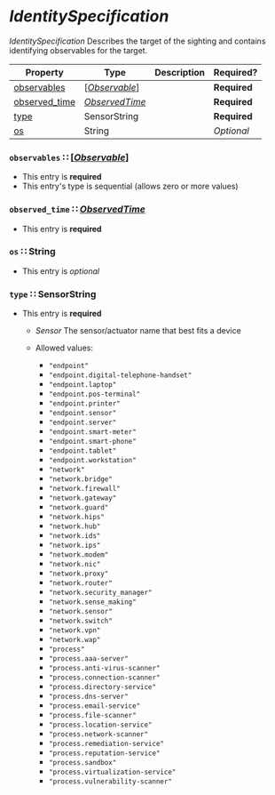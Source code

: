 <a id="map5"></a>
# *IdentitySpecification*

*IdentitySpecification* Describes the target of the sighting and contains identifying observables for the target.

| Property | Type | Description | Required? |
| -------- | ---- | ----------- | --------- |
|[observables](#observables-observableobservablemdmap10)|[[*Observable*](./Observable.md#map10)]| |**Required**|
|[observed_time](#observed_time-observedtimeobservedtimemdmap11)|[*ObservedTime*](./ObservedTime.md#map11)| |**Required**|
|[type](#type-sensorstring)|SensorString| |**Required**|
|[os](#os-string)|String| |_Optional_|


<a id="observables-observableobservablemdmap10"></a>
### `observables` ∷ [[*Observable*](./Observable.md#map10)]

* This entry is **required**
* This entry's type is sequential (allows zero or more values)


<a id="observed_time-observedtimeobservedtimemdmap11"></a>
### `observed_time` ∷ [*ObservedTime*](./ObservedTime.md#map11)

* This entry is **required**


<a id="os-string"></a>
### `os` ∷ String

* This entry is _optional_



<a id="type-sensorstring"></a>
### `type` ∷ SensorString

* This entry is **required**


  * *Sensor* The sensor/actuator name that best fits a device

  * Allowed values:
    * `"endpoint"`
    * `"endpoint.digital-telephone-handset"`
    * `"endpoint.laptop"`
    * `"endpoint.pos-terminal"`
    * `"endpoint.printer"`
    * `"endpoint.sensor"`
    * `"endpoint.server"`
    * `"endpoint.smart-meter"`
    * `"endpoint.smart-phone"`
    * `"endpoint.tablet"`
    * `"endpoint.workstation"`
    * `"network"`
    * `"network.bridge"`
    * `"network.firewall"`
    * `"network.gateway"`
    * `"network.guard"`
    * `"network.hips"`
    * `"network.hub"`
    * `"network.ids"`
    * `"network.ips"`
    * `"network.modem"`
    * `"network.nic"`
    * `"network.proxy"`
    * `"network.router"`
    * `"network.security_manager"`
    * `"network.sense_making"`
    * `"network.sensor"`
    * `"network.switch"`
    * `"network.vpn"`
    * `"network.wap"`
    * `"process"`
    * `"process.aaa-server"`
    * `"process.anti-virus-scanner"`
    * `"process.connection-scanner"`
    * `"process.directory-service"`
    * `"process.dns-server"`
    * `"process.email-service"`
    * `"process.file-scanner"`
    * `"process.location-service"`
    * `"process.network-scanner"`
    * `"process.remediation-service"`
    * `"process.reputation-service"`
    * `"process.sandbox"`
    * `"process.virtualization-service"`
    * `"process.vulnerability-scanner"`
